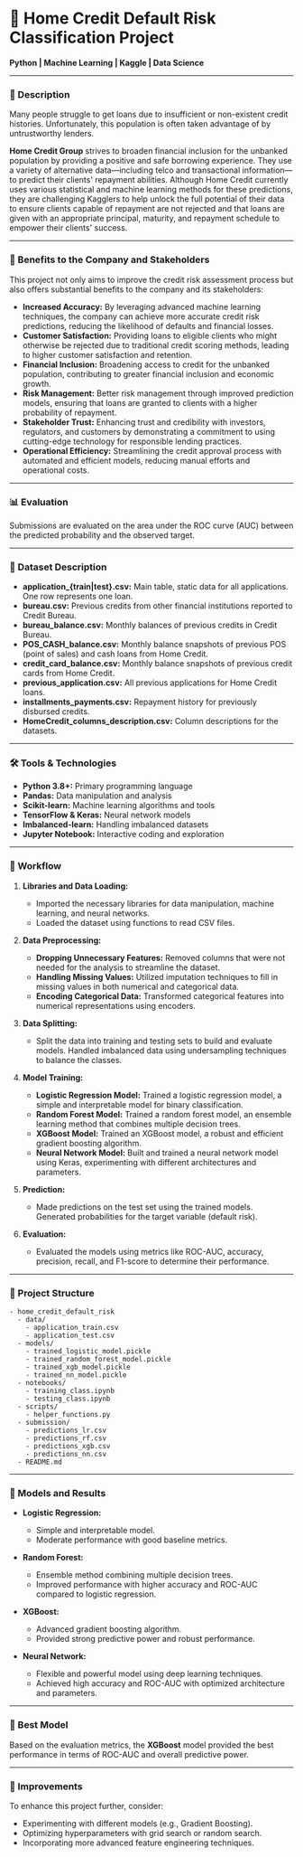 # 🏡 Home Credit Default Risk Classification Project

**Python | Machine Learning | Kaggle | Data Science**

---

### 📄 Description
Many people struggle to get loans due to insufficient or non-existent credit histories. Unfortunately, this population is often taken advantage of by untrustworthy lenders.

**Home Credit Group** strives to broaden financial inclusion for the unbanked population by providing a positive and safe borrowing experience. They use a variety of alternative data—including telco and transactional information—to predict their clients' repayment abilities. Although Home Credit currently uses various statistical and machine learning methods for these predictions, they are challenging Kagglers to help unlock the full potential of their data to ensure clients capable of repayment are not rejected and that loans are given with an appropriate principal, maturity, and repayment schedule to empower their clients' success.

---

### 🏢 Benefits to the Company and Stakeholders

This project not only aims to improve the credit risk assessment process but also offers substantial benefits to the company and its stakeholders:

- **Increased Accuracy:** By leveraging advanced machine learning techniques, the company can achieve more accurate credit risk predictions, reducing the likelihood of defaults and financial losses.
- **Customer Satisfaction:** Providing loans to eligible clients who might otherwise be rejected due to traditional credit scoring methods, leading to higher customer satisfaction and retention.
- **Financial Inclusion:** Broadening access to credit for the unbanked population, contributing to greater financial inclusion and economic growth.
- **Risk Management:** Better risk management through improved prediction models, ensuring that loans are granted to clients with a higher probability of repayment.
- **Stakeholder Trust:** Enhancing trust and credibility with investors, regulators, and customers by demonstrating a commitment to using cutting-edge technology for responsible lending practices.
- **Operational Efficiency:** Streamlining the credit approval process with automated and efficient models, reducing manual efforts and operational costs.

---

### 📊 Evaluation
Submissions are evaluated on the area under the ROC curve (AUC) between the predicted probability and the observed target.

---

### 📁 Dataset Description
- **application_{train|test}.csv:** Main table, static data for all applications. One row represents one loan.
- **bureau.csv:** Previous credits from other financial institutions reported to Credit Bureau.
- **bureau_balance.csv:** Monthly balances of previous credits in Credit Bureau.
- **POS_CASH_balance.csv:** Monthly balance snapshots of previous POS (point of sales) and cash loans from Home Credit.
- **credit_card_balance.csv:** Monthly balance snapshots of previous credit cards from Home Credit.
- **previous_application.csv:** All previous applications for Home Credit loans.
- **installments_payments.csv:** Repayment history for previously disbursed credits.
- **HomeCredit_columns_description.csv:** Column descriptions for the datasets.

---

### 🛠 Tools & Technologies
- **Python 3.8+:** Primary programming language
- **Pandas:** Data manipulation and analysis
- **Scikit-learn:** Machine learning algorithms and tools
- **TensorFlow & Keras:** Neural network models
- **Imbalanced-learn:** Handling imbalanced datasets
- **Jupyter Notebook:** Interactive coding and exploration

---

### 🔄 Workflow

1. **Libraries and Data Loading:**
    - Imported the necessary libraries for data manipulation, machine learning, and neural networks.
    - Loaded the dataset using functions to read CSV files.

2. **Data Preprocessing:**
    - **Dropping Unnecessary Features:** Removed columns that were not needed for the analysis to streamline the dataset.
    - **Handling Missing Values:** Utilized imputation techniques to fill in missing values in both numerical and categorical data.
    - **Encoding Categorical Data:** Transformed categorical features into numerical representations using encoders.

3. **Data Splitting:**
    - Split the data into training and testing sets to build and evaluate models. Handled imbalanced data using undersampling techniques to balance the classes.

4. **Model Training:**
    - **Logistic Regression Model:** Trained a logistic regression model, a simple and interpretable model for binary classification.
    - **Random Forest Model:** Trained a random forest model, an ensemble learning method that combines multiple decision trees.
    - **XGBoost Model:** Trained an XGBoost model, a robust and efficient gradient boosting algorithm.
    - **Neural Network Model:** Built and trained a neural network model using Keras, experimenting with different architectures and parameters.

5. **Prediction:**
    - Made predictions on the test set using the trained models. Generated probabilities for the target variable (default risk).

6. **Evaluation:**
    - Evaluated the models using metrics like ROC-AUC, accuracy, precision, recall, and F1-score to determine their performance.

---

### 📂 Project Structure

```
- home_credit_default_risk
  - data/
    - application_train.csv
    - application_test.csv
  - models/
    - trained_logistic_model.pickle
    - trained_random_forest_model.pickle
    - trained_xgb_model.pickle
    - trained_nn_model.pickle
  - notebooks/
    - training_class.ipynb
    - testing_class.ipynb
  - scripts/
    - helper_functions.py
  - submission/
    - predictions_lr.csv
    - predictions_rf.csv
    - predictions_xgb.csv
    - predictions_nn.csv
  - README.md
```
---

### 🧩 Models and Results

- **Logistic Regression:**
    - Simple and interpretable model.
    - Moderate performance with good baseline metrics.

- **Random Forest:**
    - Ensemble method combining multiple decision trees.
    - Improved performance with higher accuracy and ROC-AUC compared to logistic regression.

- **XGBoost:**
    - Advanced gradient boosting algorithm.
    - Provided strong predictive power and robust performance.

- **Neural Network:**
    - Flexible and powerful model using deep learning techniques.
    - Achieved high accuracy and ROC-AUC with optimized architecture and parameters.
---

### 🎯 Best Model
Based on the evaluation metrics, the **XGBoost** model provided the best performance in terms of ROC-AUC and overall predictive power.

---

### 🌟 Improvements
To enhance this project further, consider:
- Experimenting with different models (e.g., Gradient Boosting).
- Optimizing hyperparameters with grid search or random search.
- Incorporating more advanced feature engineering techniques.
